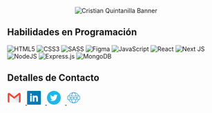 <p align="center">
	<img
		src="https://user-images.githubusercontent.com/55865280/127753185-6e8f9a86-475d-4d19-99f6-9e776ff169f3.jpg"
		alt="Cristian Quintanilla Banner" />
</p>

## Habilidades en Programación

![HTML5](https://img.shields.io/badge/html5-%23E34F26.svg?style=for-the-badge&logo=html5&logoColor=white)
![CSS3](https://img.shields.io/badge/css3-%231572B6.svg?style=for-the-badge&logo=css3&logoColor=white)
![SASS](https://img.shields.io/badge/SASS-hotpink.svg?style=for-the-badge&logo=SASS&logoColor=white)
![Figma](https://img.shields.io/badge/figma-%23F24E1E.svg?style=for-the-badge&logo=figma&logoColor=white)
![JavaScript](https://img.shields.io/badge/javascript-%23323330.svg?style=for-the-badge&logo=javascript&logoColor=%23F7DF1E)
![React](https://img.shields.io/badge/react-%2320232a.svg?style=for-the-badge&logo=react&logoColor=%2361DAFB)
![Next JS](https://img.shields.io/badge/Next-black?style=for-the-badge&logo=next.js&logoColor=white)
![NodeJS](https://img.shields.io/badge/node.js-%2343853D.svg?style=for-the-badge&logo=node.js&logoColor=white)
![Express.js](https://img.shields.io/badge/express.js-%23404d59.svg?style=for-the-badge&logo=express&logoColor=%2361DAFB)
![MongoDB](https://img.shields.io/badge/MongoDB-%234ea94b.svg?style=for-the-badge&logo=mongodb&logoColor=white)

## Detalles de Contacto

<a href="mailto:cristian.quintanilla.mx@gmail.com">
	<img
		src="https://raw.githubusercontent.com/cristian-quintanilla/cristian-quintanilla/main/images/gmail.svg"
		alt="GMail"
		width="32px"
		style="margin-right: 10px"
		/>
</a>
<a target="_blank" rel="noreferrer" href="https://www.linkedin.com/in/cristian-quintanilla-256266201">
	<img
		src="https://raw.githubusercontent.com/cristian-quintanilla/cristian-quintanilla/main/images/linkedin.svg"
		alt="LinkedIn"
		width="32px"
		style="margin-right: 10px"
		/>
</a>
<a target="_blank" rel="noreferrer" href="https://twitter.com/_cristianqs">
	<img
		src="https://raw.githubusercontent.com/cristian-quintanilla/cristian-quintanilla/main/images/twitter.svg"
		alt="Twitter"
		width="32px"
		style="margin-right: 10px"
		/>
</a>
<a target="_blank" rel="noreferrer" href="https://cristian-quintanilla.vercel.app/">
	<img
		src="https://raw.githubusercontent.com/cristian-quintanilla/cristian-quintanilla/main/images/web.svg"
		alt="Web"
		width="32px"
		/>
</a>